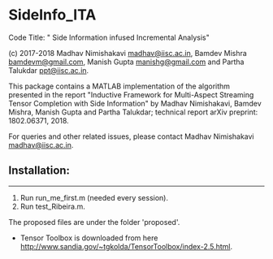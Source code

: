 # SideInfo_ITA
Code Title: " Side Information infused Incremental Analysis"

(c) 2017-2018 Madhav Nimishakavi <madhav@iisc.ac.in>, Bamdev Mishra <bamdevm@gmail.com>, Manish Gupta <manishg@gmail.com> and Partha Talukdar <ppt@iisc.ac.in>.

This package contains a MATLAB implementation of the algorithm presented in the report 
"Inductive Framework for Multi-Aspect Streaming Tensor Completion with Side Information" by Madhav Nimishakavi, Bamdev Mishra, Manish Gupta and Partha Talukdar; technical report arXiv preprint: 1802.06371, 2018.

For queries and other related issues, please contact Madhav Nimishakavi <madhav@iisc.ac.in>.


## Installation:
-------------

1) Run run_me_first.m (needed every session).
2) Run test_Ribeira.m. 

The proposed files are under the folder 'proposed'.

- Tensor Toolbox is downloaded from here http://www.sandia.gov/~tgkolda/TensorToolbox/index-2.5.html.
